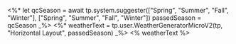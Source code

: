 <%*
let qcSeason = await  tp.system.suggester(["Spring", "Summer", "Fall", "Winter"], ["Spring", "Summer", "Fall", "Winter"])
passedSeason = qcSeason
_%>
<%*
weatherText = tp.user.WeatherGeneratorMicroV2(tp, "Horizontal Layout", passedSeason)
_%>
<% weatherText %>
